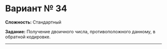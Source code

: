 # Вариант № 34
**Сложность:** Стандартный

**Задание:**  Получение двоичного числа, противоположного данному, в обратной кодировке.

---